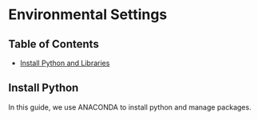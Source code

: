 # Environmental Settings

## Table of Contents

* [Install Python and Libraries](#install-python)


## Install Python

In this guide, we use ANACONDA to install python and manage packages.
